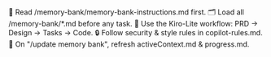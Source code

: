 🧠 Read /memory-bank/memory-bank-instructions.md first.
🗂 Load all /memory-bank/*.md before any task.
🚦 Use the Kiro-Lite workflow: PRD → Design → Tasks → Code.
🔒 Follow security & style rules in copilot-rules.md.
📝 On "/update memory bank", refresh activeContext.md & progress.md.